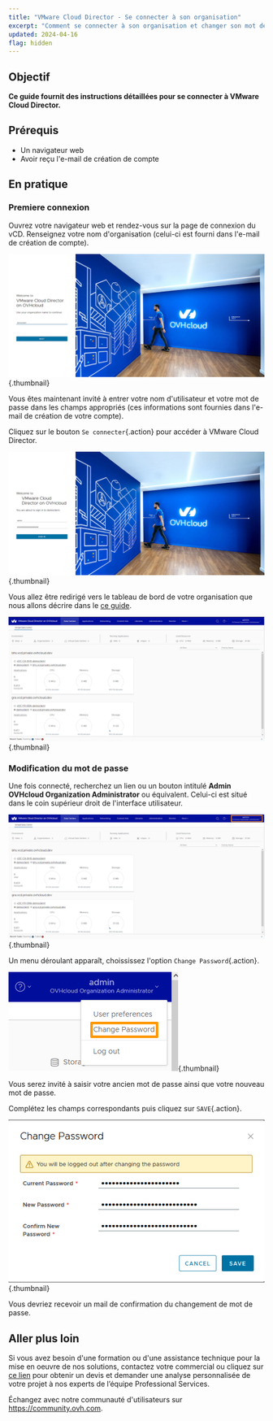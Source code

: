 ```yaml
---
title: "VMware Cloud Director - Se connecter à son organisation"
excerpt: "Comment se connecter à son organisation et changer son mot de passe"
updated: 2024-04-16
flag: hidden
---
```


## Objectif

**Ce guide fournit des instructions détaillées pour se connecter à VMware Cloud Director.**

## Prérequis

- Un navigateur web
- Avoir reçu l'e-mail de création de compte

## En pratique

### Premiere connexion

Ouvrez votre navigateur web et rendez-vous sur la page de connexion du vCD. Renseignez votre nom d'organisation (celui-ci est fourni dans l'e-mail de création de compte).

![First page connection](images/vcd-organization-connection.png){.thumbnail}

Vous êtes maintenant invité à entrer votre nom d'utilisateur et votre mot de passe dans les champs appropriés (ces informations sont fournies dans l'e-mail de création de votre compte).

Cliquez sur le bouton `Se connecter`{.action} pour accéder à VMware Cloud Director.

![Login connection](images/vcd-login-connection.png){.thumbnail}

Vous allez être redirigé vers le tableau de bord de votre organisation que nous allons décrire dans le [ce guide](/pages/hosted_private_cloud/hosted_private_cloud_powered_by_vmware/vcd-getting-started).

![Dashboard](images/vcd-dashboard-view.png){.thumbnail}

### Modification du mot de passe

Une fois connecté, recherchez un lien ou un bouton intitulé **Admin OVHcloud Organization Administrator** ou équivalent. Celui-ci est situé dans le coin supérieur droit de l'interface utilisateur.

![Admin Button](images/vcd-settings.png){.thumbnail}

Un menu déroulant apparaît, choississez l'option `Change Password`{.action}.

![Option Change Password](images/vcd-change-password-option.png){.thumbnail}

Vous serez invité à saisir votre ancien mot de passe ainsi que votre nouveau mot de passe.

Complétez les champs correspondants puis cliquez sur `SAVE`{.action}.

![Change password](images/vcd-change-password.png){.thumbnail}

Vous devriez recevoir un mail de confirmation du changement de mot de passe.

## Aller plus loin

Si vous avez besoin d'une formation ou d'une assistance technique pour la mise en oeuvre de nos solutions, contactez votre commercial ou cliquez sur [ce lien](https://www.ovhcloud.com/fr-ca/professional-services/) pour obtenir un devis et demander une analyse personnalisée de votre projet à nos experts de l’équipe Professional Services.

Échangez avec notre communauté d'utilisateurs sur <https://community.ovh.com>.